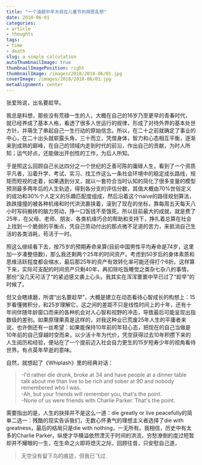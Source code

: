 ```yaml
---
title: "一个油腻中年大叔在儿童节的胡思乱想"
date: 2018-06-01
categories:
- article
- thoughts
tags:
- time
- death
slug: a simple calculation
autoThumbnailImage: true
thumbnailImagePosition: right
thumbnailImage: /images/2018/2018-06/01.jpg
coverImage: /images/2018/2018-06/01.jpg
metaAlignment: center
---
```


张爱玲说，出名要趁早。
<!--more-->

我总是料想，那些没有荒碌一生的人，大概在自己的16岁乃至更早的青春时代，就已经养成了基本人格，看透了很多人世运行的规律，形成了对待外界的基本处世方针，并萌生了串起自己一生行动的原始信念。所以，在二十之前就确定了事业的中心，在二十出头就崭露头角，三十而立，凭借身体，智力和心态相互平衡，逐渐来到成熟的巅峰，在自己的领域内走到时代的前沿，作出自己的贡献，为时人所知；运气好点，还能做出开创性的工作，为后人所知。

于是照这么回顾自己长达四分之一个世纪的乏善可陈的庸碌人生，看到了一个资质平凡者，沿着升学、考试、实习、找工作这么一条社会环境中的稳定成长路线，规矩而短视的走着，如果遇到分叉，就以一套符合当时认知的简化了很多变量的模型预测最多两年后的人生轨迹，得到各分支的评估分数，其值大概由70%世俗定义的成功和30%个人定义的乐趣匹配度组成，然后沿着这个naive的路径规划算法，跌跌撞撞的被各种机缘和时代洪流裹挟着，滚到了现在的坐标，靠每周五天每天八小时写码搬砖的脑力劳动，挣一口饭钱不至饿死。所以目前最大的成就，就是费了25年，在父母、老师、朋友、各类机缘巧合的帮助和支持下，挣扎着总算在社会上找到一个脆弱的平衡点，凭自己劳动付出的那点微不足道的苦力，来抵消自己生活的各类消耗，苟活于一时。

照这么继续看下去，按75岁的预期寿命来算(目前中国男性平均寿命是74岁，这里加一岁凑整倍数)，那么我还剩两个25年的时间资产。考虑到50岁后的身体素质和思维活跃程度都会缩水，最后那25年的资产有效转化率可能还得打个6折。这样算下来，实际可支配的时间资产只剩40年，再扣除吃饭睡觉之类杂七杂八的事情，那份“没几天可活了”的紧迫感又袭上心头。我其实在浑浑噩噩中早已过了“趁早”的时候了。

但又会瞎琢磨，所谓“出名要趁早”，大概是建立在动态看待心智成长的构想上：15岁看懂微积分，和25岁理解它，这之间的差距不只是线性时间上的十年，还有十年间伴随年龄窗口而来的各种机会对人心智和视野的冲击，导致最后可能呈现出指数级的差别。如果原理果真是这样的，对我这种业已荒废25年人生的平庸者来说，也许倒还有一丝希望：如果能保持10年前的年轻心态，把现在的自己当做是10年前的自己穿越时空而来，以少活十年为代价，凭空获得过去10年积攒下来的人生阅历和经验，便站在了一个提前迈入社会自力更生的15岁短寿少年的视角看待世界。有点英年早逝的意味。

自然，就想起了《Whiplash》里的经典对话：

>-I'd rather die drunk, broke at 34 and have people at a dinner table talk about me than live to be rich and sober at 90 and nobody remembered who I was.  
-Ah, but your friends will remember you, that's the point.    
-None of us were friends with Charlie Parker. That's the point. 

需要指出的是，人生的抉择并不是这么一道：die greatly or live peacefully的简单二选一：残酷的现实告诉我们，无数心怀勇气的理想主义者选择了die with greatness，最后的结局只是die with nothing，一无所有。我相信，历史中有太多的Charlie Parker，纵使才华横溢依然湮灭于时间的洪流，穷愁潦倒的度过短暂却并不耀眼的一生，在生命之火即将熄灭之际，回顾往昔，只安慰自己道，

>天空没有留下鸟的痕迹，但我已飞过.